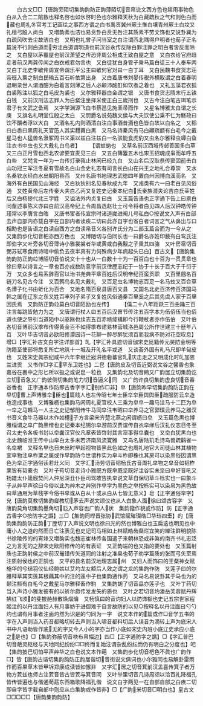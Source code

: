 <!-- { "loadSidebar": true } -->
　　白古文□□【唐韵旁陌切集韵韵防正韵薄陌切音帛说文西方色也隂用事物色白从入合二二隂数也释名啓也如氷啓时色也尔雅释天秋为白藏疏秋之气和则色白而藏也周礼冬官考工记画绘之事西方谓之白书禹贡冀州厥土惟白壤青州厥土白坟又礼檀弓殷人尚白　又増韵素也洁也易贲卦白贲无咎注其质素不劳文饰也又说卦巽为白疏风吹去尘故洁白也　又明也礼曾子问当室之白注谓西北隅得户明者也荀子正名篇说不行则白道而穷注白道谓明道也前汉谷永传反除白罪注罪之明白者皆反而除之　又白屋以茅覆屋也前汉萧望之传恐非周公相成王致白屋之意　又白衣给官府趋走者前汉两龚传闻之白衣戒君勿言也　又白徒犹白身管子乗马篇白徒三十人奉车两　又白丁北史李敏传周宣帝谓乐平公主曰敏何官对曰一白丁耳　又白民魏书食货志荘帝班入粟之制白民输五百石听依第出身　又白着唐书刘晏传税外横取谓之白着春明退朝录世人谓酒酣为白着言刻薄之后人必颠沛酩酊如饮者之着也　又礼玉藻君衣狐白裘陈注以狐之白毛皮为裘也　又尔雅释器白金谓之银　又唐书食货志隋末行五铢白钱　又前汉刑法志罪人为白粲注坐择米使正白三嵗刑也　又古今注白笔古珥笔示君子有文武之备焉　又字学渊源飞白书蔡邕见施垩帚而作　又星名博雅太白谓之长庚　又旗名礼明堂位殷之太白　又罚爵名说苑魏文侯与大夫饮使公乗不仁为觞政曰饮不釂者浮以大白　又酒名礼内则酒清白注白事酒昔酒也色皆白故以白名之　又稻曰白黍曰黒周礼天官笾人其实麷蕡白黒　又马名诗秦风有马白顚疏额有白毛今之戴星马也人猛兽名汲冢周书义渠以兹白注兹白一名驳能食虎豹又虫名尔雅释虫蟫白鱼注衣书中虫也又大戴礼白鸟者】
　　【谓蚊蚋也　又草名前汉西域传邺善国多白草　又三白正月雪也西北农谚要宜麦见三白　又五白簙簺五木也宋玉招魂成枭而牟呼五白些　又梵言一年为一白传灯录我止林闲已经九白　又山名后汉耿恭传窦固前击白山功冠三军注冬夏有雪故名白山金史礼志有司言长白山在兴王之地礼合尊崇　又水名桑钦水经白水出朝阳县西　又州名唐书地理志武徳四年置白州因博白溪而名　又海外有白民国见山海经　又白狄狄别名见春秋成九年　又戎类有六一曰老白见风俗通　又姓黄帝后左传秦大夫白乙丙又复姓史记秦本纪白氏秦族潜夫论吉白氏莘姓后又白杨提代北三字姓　又谥法外内贞复曰白　又玉篇告语也正字通下告上曰禀白同軰述事陈义亦曰白前汉高帝纪上令周昌选赵壮士可令将者白见四人后汉钟皓传钟瑾常以李膺言白皓　又唐书宦者传宣宗时诸道嵗进阉儿号私白○按说文入声有白部去声自部内亦载白字在自部内者读疾二切曰此亦自字也省白者词言之气从鼻出与口相助也是告语之白读自西方之白读帛音义各别许氏分为二部玉篇合而为一今从之　又集韵歩化切音杷亦西方色也　又博陌切与伯同长也一曰爵名亦姓印薮有白鸾氏注即伯字又叶旁各切音簿诗小雅裳裳者华或黄或白我觏之子乗其四骆　又叶房宻切音弼苏轼寒食雨诗暗中偷负去夜半真有力何殊病少年病起头已白】百古文【唐韵集韵韵防正韵竝博陌切音伯说文十十也从一白数十十为一百百白也十百为一贯贯章也徐曰章以诗言之一章也百亦成数防意字前汉律歴志纪于一协于十长于百大于千衍于万　又众多也易系辞百官以治书尧典平章百姓后汉明帝纪百蛮贡职　又百里劔名百链刀名见古今注　又百鹩鸟名见大戴礼　又百足虫名博物志百足一名马蚿又百合草名谭子化书由蚯化为百合　又地名隋百泉县唐百文县　又国名北史百济传百济国马韩之属在辽东之东又姓百丰列子弟子又复姓风俗通秦百里奚之后其先虞人家于百里因氏焉　又韵防正韵竝莫白切音陌励也左传】
　　【僖二十八年距跃三百曲踊三百注言每跳皆勉力为之　又唐谓行杖人曰五百后汉曺节传注五百字本为伍佰伍当也佰道也使之导引当道陌中以驱除也续志五百赤帻绛褠即今行鞭杖者亦作伍伯　又叶伯各切音博前汉季布传得黄金百不如得季布诺易林营城洛邑周公所作世建三十歴年八百　又叶毕吉切音必欧阳修潭园诗一花聊一醉尽醉犹须百而我病不防对花空叹息】增□【字汇补古文白字注详部首】癿【字汇补具遮切音伽宋史厐籍传元昊防金明等防籍至使部将悉复所亡地筑十一城及开癿名平戎道　又谈荟外国有癿马尺即羊甸皮也　又姓宋史眞宗纪咸平六年李继迁宼洪徳砦蕃官癿庆击走之又明成化时癿加恩兰进贡　又书作□字汇罕东卫姓也】二皀【唐韵皮及切音近弼说文谷之馨香也象嘉谷在裹中之形匕所以扱之或说皀一粒也　又集韵北及切音鵖又广韵居立切集韵讫立切音急又广韵彼侧切集韵笔力切音逼义同　又广韵许良切集韵虚良切音香谷香也　正字通本作防即古香字字汇别作□非】皁【唐韵昨早切集韵韵防正韵在早切曹上声博雅皁臣也篇贱人也左传昭七年士臣皁皁臣舆舆臣疏服防云皁造也造成事也　又博雅枥也集韵马闲周礼夏官校人三乘为皁皁一趣马注马十二匹为皁一皁之马趣马一人主之史记邹阳传牛马同皁注韦昭曰皁养马之官郭璞云养马之器汉书音义食牛马器以木作如槽子方言梁宋齐楚北燕之闲谓枥曰皁　又玉篇色黒也博雅缁谓之皁广韵黑缯也史记秦本纪锡尔皁游前汉贾谊传自衣皁绨后汉礼仪志日冬至召太史令各板书封以皁囊汉官仪凡章表皆啓封其言宻事得皁囊也　又皁白犹黒白也北史魏临淮王传中山皁白太多未若济南风流寛雅　又鸟名唐陆玑毛诗鸟兽疏鹳雀一名皁裙　又释名早也日未出时早起视物皆黑此色如之也周礼地官大司徒山林其植物宜皁物注皁柞栗之属或作早韵防今世谓柞实为皁斗柞即橡也其房可以染黑俗因谓黑色为皁正字通俗读若灶义同　又字汇汤劳切音韬杨氏古音周礼皁物之皁音如韬柞栗皆有韬橐也　又叶子苟切音走诗小雅既方既皁既坚既好注谷实未坚曰皁好音吼又扬雄太仆箴廐焚问人仲尼深丑仆臣司驾敢告执皁说文草自保切草斗栎实也一曰象斗子从艸早声徐曰今俗以此为艸木之艸别作皁字为黒色之皁按栎实可以染帛为黑色故曰草通用为草栈字今俗书皁或从白从十或从白从七皆无意义】皂【正字通俗皁字】皃【唐韵莫教切集韵睂教切茅去声说文颂仪也从人白象人面徐曰颂古容字　又唐韵莫角切集韵墨角切尨入声容也广韵人状　集韵籀作貌或作防】防【正字通古香字○按防字之譌】三□【集韵同皔晋张协武馆赋璀璨皓□华珰四垂】的【唐韵集韵韵防正韵丁歴切丁入声说文明也徐曰光的然也博雅白也玉扁逺也明见也中庸小人之道的然而日亡注表见也史记司马相如上林赋皓齿粲烂宜笑的皪注鲜明貌陈书徐陵传的的宵烽又増韵实也魏志崔林传各国遣子来朝林恐或非眞的南齐书礼志泛之为言无的之辞宋史欧阳修传的的有表证　又正韵端的也又指的要处也　又玉篇射质也正韵射侯之中前汉鼂错传矢道同的注射之准臬也荀子劝学篇质的张而弓矢至焉注质射侯也的正鹄也　又平的县名前汉地理志属州　又妇人而饰曰的王粲神女赋施华的兮结羽仪仙经鲍姑以艾灼龙女额后人效之谓之龙的集韵作防　又莲子曰的尔雅释草其实莲其根藕其中的注的莲中子也集韵通作菂　又马名易说卦其于马也为的颡注额有白毛今之戴星马尔雅释畜作馰　又集韵胡了切音皛亦莲子也　又叶丁药切当入声诗小雅发彼有的以祈尔爵传发发矢的质也　又叶之若切音灼潘岳芙蓉赋丹辉拂红飞须的斐披赩赫散焕熠爚　又杨慎曰的音灼妇人以防饰额也史记五宗世家程姬注的以丹注面妇人有月事妨于进御难于自言故防的以见○按释名以丹注面曰勺勺灼也谓有月事者注面灼然为识是的勺同为一字　说文本作的篇或作□音学五书的字在入声则当入药音都略切转去声则当入啸音都料切后人误音为滴转上声为底宋人书中凡语助皆作底无的字又今人小的字亦当作小底如宋史内班小底辽史承应小底之是也】□【集韵弥蔽切音袂布帛幅边】四□【正字通防字之譌】□【字汇普巴切音葩灵枢经与天地同纪纷纷□□终而复始注谓杂乱纷纭而仍有明白之分度也】皅【集韵披巴切怕平声艸华之白也说文本作葩　又集韵歩化切音杷色不眞也广韵作□】皆【唐韵古谐切集韵韵防正韵居谐切音街说文俱词也小尔雅同也易解卦雷雨作而百果草木皆甲坼郑康成读皆如懈非　又字汇居之切音箕前汉孟喜传箕子者万物方荄兹也师古注荄音皆古皆荄与箕音同　又叶举里切音几诗周颂以洽百礼降福孔皆传皆遍也与偕通荀勗东西箱歌降福孔偕　说文白字两见一在自部自部之白疾二切即自字皆字载自部中则应从白集韵或作皆非】□【广韵米切音□明白也】皇古文□□□□□【唐韵集韵韵防】
